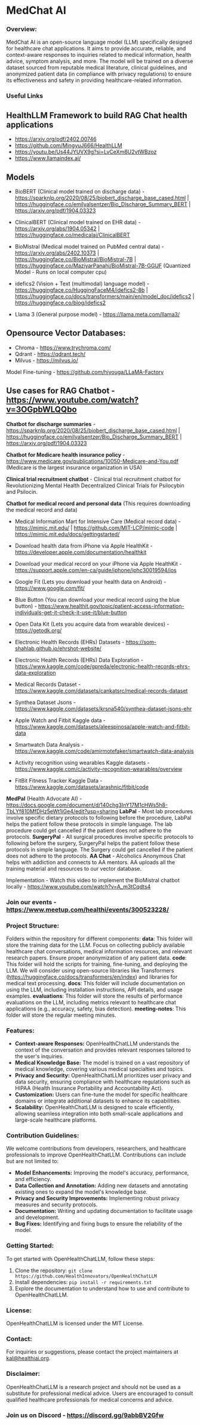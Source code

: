 # MedChat AI

### Overview:
MedChat AI is an open-source language model (LLM) specifically designed for healthcare chat applications. It aims to provide accurate, reliable, and context-aware responses to inquiries related to medical information, health advice, symptom analysis, and more. The model will be trained on a diverse dataset sourced from reputable medical literature, clinical guidelines, and anonymized patient data (in compliance with privacy regulations) to ensure its effectiveness and safety in providing healthcare-related information.

### Useful Links

## HealthLLM Framework to build RAG Chat health applications

  -  https://arxiv.org/pdf/2402.00746
  -  https://github.com/MingyuJ666/HealthLLM
  -  https://youtu.be/Us44JYUVX9g?si=LvCeXm6U2vtWBzoz
  -  https://www.llamaindex.ai/

## Models

  -  BioBERT (Clinical model trained on discharge data) - https://sparknlp.org/2020/08/25/biobert_discharge_base_cased.html | https://huggingface.co/emilyalsentzer/Bio_Discharge_Summary_BERT | https://arxiv.org/pdf/1904.03323
  
  -  ClinicalBERT (Clinical model trained on EHR data) - https://arxiv.org/abs/1904.05342 | https://huggingface.co/medicalai/ClinicalBERT

  -  BioMistral (Medical model trained on PubMed central data) - https://arxiv.org/abs/2402.10373 | https://huggingface.co/BioMistral/BioMistral-7B | https://huggingface.co/MaziyarPanahi/BioMistral-7B-GGUF (Quantized Model - Runs on local computer cpu)

  -  idefics2 (Vision + Text (multimodal) language model) - https://huggingface.co/HuggingFaceM4/idefics2-8b | https://huggingface.co/docs/transformers/main/en/model_doc/idefics2 | https://huggingface.co/blog/idefics2

  -  Llama 3 (General purpose model) - https://llama.meta.com/llama3/

## Opensource Vector Databases:

  -  Chroma - https://www.trychroma.com/
  -  Qdrant - https://qdrant.tech/
  -  Milvus - https://milvus.io/

Model Fine-tuning - https://github.com/hiyouga/LLaMA-Factory

## Use cases for RAG Chatbot - https://www.youtube.com/watch?v=3OGpbWLQQbo

**Chatbot for discharge summaries** - https://sparknlp.org/2020/08/25/biobert_discharge_base_cased.html | https://huggingface.co/emilyalsentzer/Bio_Discharge_Summary_BERT | https://arxiv.org/pdf/1904.03323

**Chatbot for Medicare health insurance policy** - https://www.medicare.gov/publications/10050-Medicare-and-You.pdf (Medicare is the largest insurance organization in USA)

**Clinical trial recruitment chatbot** - Clinical trial recruitment chatbot for Revolutionizing Mental Health Decentralized Clinical Trials for Psilocybin and Psilocin.

**Chatbot for medical record and personal data** (This requires downloading the medical record and data)

  -  Medical Information Mart for Intensive Care (Medical record data) - https://mimic.mit.edu/ | https://github.com/MIT-LCP/mimic-code | 
     https://mimic.mit.edu/docs/gettingstarted/
  -  Download health data from iPhone via Apple HealthKit - https://developer.apple.com/documentation/healthkit

  -  Download your medical record on your iPhone via Apple HealthKit - https://support.apple.com/en-ca/guide/iphone/iphc30019594/ios

  -  Google Fit (Lets you download your health data on Android) - https://www.google.com/fit/

  -  Blue Button (You can download your medical record using the blue button) - https://www.healthit.gov/topic/patient-access-information-individuals-get-it-check-it-use-it/blue-button

  -  Open Data Kit (Lets you acquire data from wearable devices) - https://getodk.org/
    
  -  Electronic Health Records (EHRs) Datasets - https://som-shahlab.github.io/ehrshot-website/

  -  Electronic Health Records (EHRs) Data Exploration - https://www.kaggle.com/code/gpreda/electronic-health-records-ehrs-data-exploration

  -  Medical Records Dataset - https://www.kaggle.com/datasets/cankatsrc/medical-records-dataset

  -  Synthea Dataset Jsons - https://www.kaggle.com/datasets/krsna540/synthea-dataset-jsons-ehr

  -  Apple Watch and Fitbit Kaggle data - https://www.kaggle.com/datasets/aleespinosa/apple-watch-and-fitbit-data

  -  Smartwatch Data Analysis - https://www.kaggle.com/code/amirmotefaker/smartwatch-data-analysis

  -  Activity recognition using wearables Kaggle datasets - https://www.kaggle.com/c/activity-recognition-wearables/overview

  -  FitBit Fitness Tracker Kaggle Data - https://www.kaggle.com/datasets/arashnic/fitbit/code


**MedPal** (Health Advocate AI) - https://docs.google.com/document/d/140chg3InY17M1cHWs5h8-TbLYf810MfDHz5eWt1iGe4/edit?usp=sharing
**LabPal** - Most lab procedures involve specific dietary protocols to following before the procedure, LabPal helps the patient follow these protocols in simple language. The lab procedure could get cancelled if the patient does not adhere to the protocols.
**SurgeryPal** - All surgical procedures involve specific protocols to following before the surgery, SurgeryPal helps the patient follow these protocols in simple language. The Surgery could get cancelled if the patient does not adhere to the protocols.
**AA Chat** - Alcoholics Anonymous Chat helps with addiction and connects to AA mentors. AA uploads all the training material and resources to our vector database.

Implementation - Watch this video to implement the BioMistral chatbot locally - https://www.youtube.com/watch?v=A_m3tCqdts4

### Join our events - https://www.meetup.com/healthi/events/300523228/

### Project Structure:

Folders within the repository for different components:
**data**: This folder will store the training data for the LLM.
Focus on collecting publicly available healthcare chat conversations, medical information resources, and relevant research papers.
Ensure proper anonymization of any patient data.
**code**: This folder will hold the scripts for training, fine-tuning, and deploying the LLM.
We will consider using open-source libraries like Transformers (https://huggingface.co/docs/transformers/en/index) and libraries for medical text processing.
**docs**: This folder will include documentation on using the LLM, including installation instructions, API details, and usage examples.
**evaluations**: This folder will store the results of performance evaluations on the LLM, including metrics relevant to healthcare chat applications (e.g., accuracy, safety, bias detection).
**meeting-notes**: This folder will store the regular meeting minutes.

### Features:
- **Context-aware Responses:** OpenHealthChatLLM understands the context of the conversation and provides relevant responses tailored to the user's inquiries.
- **Medical Knowledge Base:** The model is trained on a vast repository of medical knowledge, covering various medical specialties and topics.
- **Privacy and Security:** OpenHealthChatLLM prioritizes user privacy and data security, ensuring compliance with healthcare regulations such as HIPAA (Health Insurance Portability and Accountability Act).
- **Customization:** Users can fine-tune the model for specific healthcare domains or integrate additional datasets to enhance its capabilities.
- **Scalability:** OpenHealthChatLLM is designed to scale efficiently, allowing seamless integration into both small-scale applications and large-scale healthcare platforms.

### Contribution Guidelines:
We welcome contributions from developers, researchers, and healthcare professionals to improve OpenHealthChatLLM. Contributions can include but are not limited to:
- **Model Enhancements:** Improving the model's accuracy, performance, and efficiency.
- **Data Collection and Annotation:** Adding new datasets and annotating existing ones to expand the model's knowledge base.
- **Privacy and Security Improvements:** Implementing robust privacy measures and security protocols.
- **Documentation:** Writing and updating documentation to facilitate usage and development.
- **Bug Fixes:** Identifying and fixing bugs to ensure the reliability of the model.

### Getting Started:
To get started with OpenHealthChatLLM, follow these steps:
1. Clone the repository: `git clone https://github.com/HealthInnovators/OpenHealthChatLLM`
2. Install dependencies: `pip install -r requirements.txt`
3. Explore the documentation to understand how to use and contribute to OpenHealthChatLLM.

### License:
OpenHealthChatLLM is licensed under the MIT License.

### Contact:
For inquiries or suggestions, please contact the project maintainers at [kal@healthiai.org](mailto:kal@healthiai.org).

### Disclaimer:
OpenHealthChatLLM is a research project and should not be used as a substitute for professional medical advice. Users are encouraged to consult qualified healthcare professionals for medical concerns and advice.

### Join us on Discord - https://discord.gg/9abbBV2Gfw

